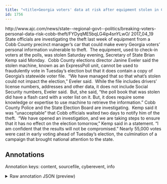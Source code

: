 ```yaml
---
title: "<title>Georgia voters' data at risk after equipment stolen in Cobb</title>"
id: 1756
---
```


<title>Georgia voters' data at risk after equipment stolen in Cobb</title>
<source> http://www.ajc.com/news/state--regional-govt--politics/breaking-voters-personal-data-risk-cobb-theft/FYDyqME5bqLG4ip4snYLwO/ </source>
<date> 2017_04_19 </date>
<text>
State officials are investigating the theft last week of equipment from a Cobb County precinct manager’s car that could make every Georgia voters’ personal information vulnerable to theft. 
The equipment, used to check-in voters at the polls, was stolen Saturday evening, Secretary of State Brian Kemp said Monday. 
Cobb County elections director Janine Eveler said the stolen machine, known as an ExpressPoll unit, cannot be used to fraudulently vote in Tuesday’s election but that it does contain a copy of Georgia’s statewide voter file. 
“We have managed that so that what’s stolen could not impact the election,” Eveler said. 
While the file includes drivers’ license numbers, addresses and other data, it does not include Social Security numbers, Eveler said. 
But, she said, “the poll book that was stolen did have a flash card with a voter list on it. But, it does require some knowledge or expertise to use machine to retrieve the information.”
Cobb County Police and the State Election Board are investigating. 
Kemp said it was “unacceptable” that Cobb officials waited two days to notify him of the theft. 
“We have opened an investigation, and we are taking steps to ensure that it has no effect on the election tomorrow,” Kemp said in a statement. “I am confident that the results will not be compromised.”
Nearly 55,000 votes were cast in early voting ahead of Tuesday’s election, the culmination of a campaign that brought national attention to the state.             
</text>



## Annotations

Annotation keys: content, sourcefile, cyberevent, info

<details>
<summary>Raw annotation JSON (preview)</summary>

```json
{
  "content": "State officials are investigating the theft last week of equipment from a Cobb County precinct manager\u2019s car that could make every Georgia voters\u2019 personal information vulnerable to theft.\u00a0 The equipment, used to check-in voters at the polls, was stolen Saturday evening, Secretary of State Brian Kemp said Monday.\u00a0 Cobb County elections director Janine Eveler said the stolen machine, known as an ExpressPoll unit, cannot be used to fraudulently vote in Tuesday\u2019s election but that it does contain a copy of Georgia\u2019s statewide voter file.\u00a0 \u201cWe have managed that so that what\u2019s stolen could not impact the election,\u201d Eveler said.\u00a0 While the file includes drivers\u2019 license numbers, addresses and other data, it does not include Social Security numbers, Eveler said.\u00a0 But, she said,\u00a0\u201cthe poll book that was stolen did have a flash card with a voter list on it. But, it does require some knowledge or expertise to use machine to retrieve the information.\u201d Cobb County Police and the State Election Board are investigating.\u00a0 Kemp said it was\u00a0\u201cunacceptable\u201d that Cobb officials waited two days to notify him of the theft.\u00a0 \u201cWe have opened an investigation, and we are taking steps to ensure that it has no effect on the election tomorrow,\u201d Kemp said in a statement. \u201cI am confident that the results will not be compromised.\u201d Nearly 55,000 votes were cast in\u00a0early voting ahead of Tuesday\u2019s election, the culmination of a campaign that brought\u00a0national attention to the state.             ",
  "sourcefile": "1756.txt",
  "cyberevent": {
    "hopper": [
      {
        "index": 0,
        "relation": "Same",
        "events": [
          {
            "index": "E1",
            "type": "Attack",
            "realis": "Actual",
            "nugget": {
              "startOffset": 243,
              "index": "T1",
              "endOffset": 253,
              "text": "was stolen"
            },
            "argument": [
              {
                "index": "T2",
                "text": "The equipment",
                "endOffset": 203,
                "role": {
                  "type": "Victim"
                },
                "startOffset": 190,
                "type": "Device"
              },
              {
                "index": "T3",
                "text": "Saturday evening",
                "endOffset": 270,
                "role": {
                  "type": "Time"
                },
                "startOffset": 254,
                "type": "Time"
              },
              {
                "index": "T15",
                "text": "polls",
                "endOffset": 241,
                "role": {
                  "type": "Compromised-Data"
                },
                "startOffset": 236,
                "type": "Data"
              }
            ],
            "subtype": "Databreach"
          },
          {
            "index": "E4",
            "type": "Attack",
            "realis": "Actual",
            "nugget": {
              "startOffset": 802,
              "index": "T10",
              "endOffset": 812,
              "text": "was stolen"
            },
            "argument": [
              {
                "index": "T12",
                "text": "a voter list",
                "endOffset": 852,
                "role": {
                  "type": "Compromised-Data"
                },
                "startOffset": 840,
                "type": "Data"
              },
              {
                "index": "T9",
                "text": "the poll book",
                "endOffset": 796,
                "role": {
                  "type": "Compromised-Data"
                },
                "startOffset": 783,
                "type": "Data"
              },
              {
                "index": "T11",
                "text": "a flash card",
                "en
```
</details>
